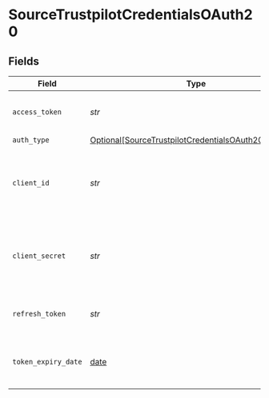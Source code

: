 # SourceTrustpilotCredentialsOAuth20


## Fields

| Field                                                                                                                     | Type                                                                                                                      | Required                                                                                                                  | Description                                                                                                               |
| ------------------------------------------------------------------------------------------------------------------------- | ------------------------------------------------------------------------------------------------------------------------- | ------------------------------------------------------------------------------------------------------------------------- | ------------------------------------------------------------------------------------------------------------------------- |
| `access_token`                                                                                                            | *str*                                                                                                                     | :heavy_check_mark:                                                                                                        | Access Token for making authenticated requests.                                                                           |
| `auth_type`                                                                                                               | [Optional[SourceTrustpilotCredentialsOAuth20AuthType]](../../models/shared/sourcetrustpilotcredentialsoauth20authtype.md) | :heavy_minus_sign:                                                                                                        | N/A                                                                                                                       |
| `client_id`                                                                                                               | *str*                                                                                                                     | :heavy_check_mark:                                                                                                        | The API key of the Trustpilot API application. (represents the OAuth Client ID)                                           |
| `client_secret`                                                                                                           | *str*                                                                                                                     | :heavy_check_mark:                                                                                                        | The Secret of the Trustpilot API application. (represents the OAuth Client Secret)                                        |
| `refresh_token`                                                                                                           | *str*                                                                                                                     | :heavy_check_mark:                                                                                                        | The key to refresh the expired access_token.                                                                              |
| `token_expiry_date`                                                                                                       | [date](https://docs.python.org/3/library/datetime.html#date-objects)                                                      | :heavy_check_mark:                                                                                                        | The date-time when the access token should be refreshed.                                                                  |